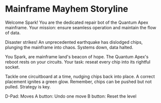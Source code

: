 # Mainframe Mayhem Storyline

Welcome Spark! You are the dedicated repair bot of the Quantum Apex mainframe.
Your mission: ensure seamless operation and maintain the flow of data.

Disaster strikes! An unprecedented earthquake has dislodged chips, plunging the
mainframe into chaos. Systems down, data halted.

You Spark, are mainframe land's beacon of hope. The Quantum Apex's reboot rests
on your circuits. Your task: reseat every chip into its rightful socket.

Tackle one circuitboard at a time, nudging chips back into place. A correct
placement ignites a green glow. Remember, chips can be pushed but not pulled.
Strategy is key.

D-Pad: Moves
A button: Undo one move
B button: Reset the level
